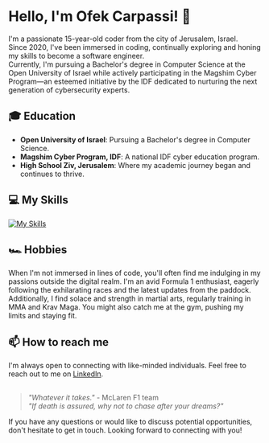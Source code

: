 # Hello, I'm Ofek Carpassi! 👋

I'm a passionate 15-year-old coder from the city of Jerusalem, Israel. <br/>
Since 2020, I've been immersed in coding, continually exploring and honing my skills to become a software engineer. <br/>
Currently, I'm pursuing a Bachelor's degree in Computer Science at the Open University of Israel while actively participating in the Magshim Cyber Program—an esteemed initiative by the IDF dedicated to nurturing the next generation of cybersecurity experts.

## 🎓 Education
- **Open University of Israel**: Pursuing a Bachelor's degree in Computer Science.
- **Magshim Cyber Program, IDF**: A national IDF cyber education program.
- **High School Ziv, Jerusalem**: Where my academic journey began and continues to thrive.

## 💻 My Skills
[![My Skills](https://skillicons.dev/icons?i=c,cs,clion,html,css,js,java,eclipse,idea,discord,py,pycharm,django,flask,linux,visualstudio,vscode,webstorm,windows,git,github,ubuntu)](https://skillicons.dev)

## 🏎️ Hobbies
When I'm not immersed in lines of code, you'll often find me indulging in my passions outside the digital realm. I'm an avid Formula 1 enthusiast, eagerly following the exhilarating races and the latest updates from the paddock. Additionally, I find solace and strength in martial arts, regularly training in MMA and Krav Maga. You might also catch me at the gym, pushing my limits and staying fit.

## 📫 How to reach me
I'm always open to connecting with like-minded individuals. Feel free to reach out to me on [LinkedIn](https://www.linkedin.com/in/ofek-carpassi-13b324243/).

##
> _"Whatever it takes."_ - McLaren F1 team <br>
> _"If death is assured, why not to chase after your dreams?"_

If you have any questions or would like to discuss potential opportunities, don't hesitate to get in touch. Looking forward to connecting with you!
